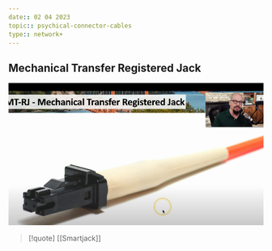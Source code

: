 ```yaml
---
date:: 02 04 2023
topic:: psychical-connector-cables
type:: network+
---
```

## Mechanical Transfer Registered Jack 
![Pasted_image_20230406235524.png](/static/Pasted_image_20230406235524.png)


>[!quote] [[Smartjack]]